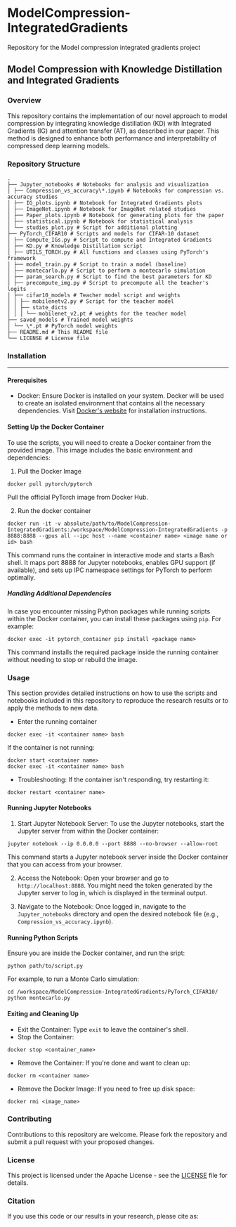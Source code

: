 # ModelCompression-IntegratedGradients

Repository for the Model compression integrated gradients project

## Model Compression with Knowledge Distillation and Integrated Gradients

### Overview

This repository contains the implementation of our novel approach to model compression by integrating knowledge distillation (KD) with Integrated Gradients (IG) and attention transfer (AT), as described in our paper. This method is designed to enhance both performance and interpretability of compressed deep learning models.

### Repository Structure

```
.
├── Jupyter_notebooks # Notebooks for analysis and visualization
│ ├── Compression_vs_accuracy\*.ipynb # Notebooks for compression vs. accuracy studies
│ ├── IG_plots.ipynb # Notebook for Integrated Gradients plots
│ ├── ImageNet.ipynb # Notebook for ImageNet related studies
│ ├── Paper_plots.ipynb # Notebook for generating plots for the paper
│ ├── statistical.ipynb # Notebook for statistical analysis
│ └── studies_plot.py # Script for additional plotting
├── PyTorch_CIFAR10 # Scripts and models for CIFAR-10 dataset
│ ├── Compute_IGs.py # Script to compute and Integrated Gradients
│ ├── KD.py # Knowledge Distillation script
│ ├── UTILS_TORCH.py # All functions and classes using PyTorch's framework
│ ├── model_train.py # Script to train a model (baseline)
│ ├── montecarlo.py # Script to perform a montecarlo simulation
│ ├── param_search.py # Script to find the best parameters for KD
│ ├── precompute_img.py # Script to precompute all the teacher's logits
│ ├── cifar10_models # Teacher model script and weights
│ │ ├── mobilenetv2.py # Script for the teacher model
│ │ ├── state_dicts
│ │ │ └── mobilenet_v2.pt # weights for the teacher model
├── saved_models # Trained model weights
│ └── \*.pt # PyTorch model weights
├── README.md # This README file
└── LICENSE # License file
```

### Installation

---

#### Prerequisites

- Docker: Ensure Docker is installed on your system. Docker will be used to create an isolated environment that contains all the necessary dependencies. Visit [Docker's website](https://www.docker.com/get-started) for installation instructions.

#### Setting Up the Docker Container

To use the scripts, you will need to create a Docker container from the provided image. This image includes the basic environment and dependencies:

1. Pull the Docker Image

```
docker pull pytorch/pytorch
```

Pull the official PyTorch image from Docker Hub.

2. Run the docker container

```
docker run -it -v absolute/path/to/ModelCompression-IntegratedGradients:/workspace/ModelCompression-IntegratedGradients -p 8888:8888 --gpus all --ipc host --name <container name> <image name or id> bash
```

This command runs the container in interactive mode and starts a Bash shell.
It maps port 8888 for Jupyter notebooks, enables GPU support (if available), and sets up IPC namespace settings for PyTorch to perform optimally.

##### Handling Additional Dependencies

In case you encounter missing Python packages while running scripts within the Docker container, you can install these packages using `pip`. For example:

```
docker exec -it pytorch_container pip install <package name>
```

This command installs the required package inside the running container without needing to stop or rebuild the image.

### Usage

This section provides detailed instructions on how to use the scripts and notebooks included in this repository to reproduce the research results or to apply the methods to new data.

- Enter the running container

```
docker exec -it <container name> bash
```

If the container is not running:

```
docker start <container name>
docker exec -it <container name> bash
```

- Troubleshooting: If the container isn't responding, try restarting it:

```
docker restart <container name>
```

#### Running Jupyter Notebooks

1. Start Jupyter Notebook Server: To use the Jupyter notebooks, start the Jupyter server from within the Docker container:

```
jupyter notebook --ip 0.0.0.0 --port 8888 --no-browser --allow-root
```

This command starts a Jupyter notebook server inside the Docker container that you can access from your browser.

2. Access the Notebook: Open your browser and go to `http://localhost:8888`. You might need the token generated by the Jupyter server to log in, which is displayed in the terminal output.

3. Navigate to the Notebook: Once logged in, navigate to the `Jupyter_notebooks` directory and open the desired notebook file (e.g., `Compression_vs_accuracy.ipynb`).

#### Running Python Scripts

Ensure you are inside the Docker container, and run the sript:

```
python path/to/script.py
```

For example, to run a Monte Carlo simulation:

```
cd /workspace/ModelCompression-IntegratedGradients/PyTorch_CIFAR10/
python montecarlo.py
```

#### Exiting and Cleaning Up

- Exit the Container: Type `exit` to leave the container's shell.
- Stop the Container:

```
docker stop <container_name>
```

- Remove the Container: If you're done and want to clean up:

```
docker rm <container name>
```

- Remove the Docker Image: If you need to free up disk space:

```
docker rmi <image_name>
```

### Contributing

Contributions to this repository are welcome. Please fork the repository and submit a pull request with your proposed changes.

### License

This project is licensed under the Apache License - see the [LICENSE](LICENSE) file for details.

### Citation

If you use this code or our results in your research, please cite as:
